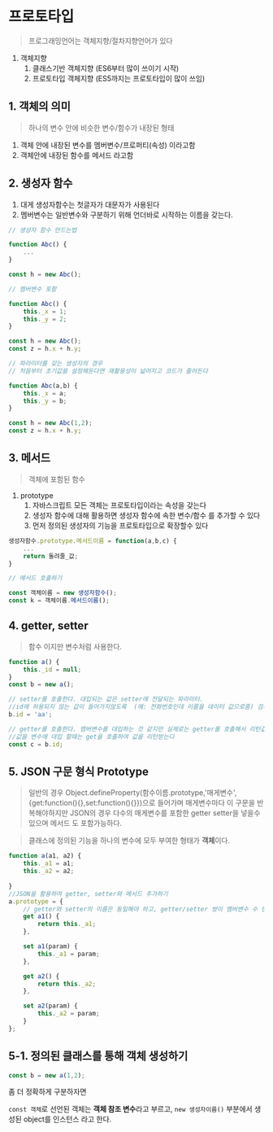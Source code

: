 # 프로토타입

>프로그래밍언어는 객체지향/절차지향언어가 있다
1. 객체지향
   1. 클래스기반 객체지향 (ES6부터 많이 쓰이기 시작)
   2. 프로토타입 객체지향 (ES5까지는 프로토타입이 많이 쓰임) 

## 1. 객체의 의미
>하나의 변수 안에 비슷한 변수/함수가 내장된 형태

1. 객체 안에 내장된 변수를 멤버변수/프로퍼티(속성) 이라고함
2. 객체안에 내장된 함수를 메서드 라고함

## 2. 생성자 함수

1. 대게 생성자함수는 첫글자가 대문자가 사용된다
2. 멤버변수는 일반변수와 구분하기 위해 언더바로 시작하는 이름을 갖는다.
```javascript
// 생성자 함수 만드는법

function Abc() {
    ...
}

const h = new Abc();

// 멤버변수 포함

function Abc() {
    this._x = 1;
    this._y = 2;
}

const h = new Abc();
const z = h.x + h.y;

// 파라미터를 갖는 생성자의 경우
// 처음부터 초기값을 설정해둔다면 재활용성이 넓어지고 코드가 줄어든다

function Abc(a,b) {
    this._x = a;
    this._y = b;
}

const h = new Abc(1,2);
const z = h.x + h.y;
```
## 3. 메서드

>객체에 포함된 함수

1. prototype
   1. 자바스크립트 모든 객체는 프로토타입이라는 속성을 갖는다
   2. 생성자 함수에 대해 활용하면 생성자 함수에 속한 변수/함수 를 추가할 수 있다
   3. 먼저 정의된 생성자의 기능을 프로토타입으로 확장할수 있다

```javascript
생성자함수.prototype.메서드이름 = function(a,b,c) {
    ...
    return 돌려줄_값;
}

// 메서드 호출하기

const 객체이름 = new 생성자함수();
const k = 객체이름.메서드이름();
```

## 4. getter, setter
>함수 이지만 변수처럼 사용한다.

```javascript
function a() {
    this._id = null;
}
const b = new a();

// setter를 호출한다. 대입되는 값은 setter에 전달되는 파라미터.
//id에 허용되지 않는 값이 들어가지않도록  (예: 전화번호인데 이름을 데이터 값으로줌) 검사해주는 기능
b.id = 'aa';

// getter를 호출한다. 멤버변수를 대입하는 것 같지만 실제로는 getter를 호출해서 리턴값을 받는 과정이다.
//값을 변수에 대입 할때는 get을 호출하여 값을 리턴받는다
const c = b.id;
```

## 5. JSON 구문 형식 Prototype
>일반의 경우 Object.defineProperty(함수이름.prototype,'매게변수',{get:function(){},set:function(){}})으로 들어가며 매게변수마다 이 구문을 반복해야하지만 JSON의 경우 다수의 매게변수를 포함한 getter setter을 넣을수 있으며 메서드 도 포함가능하다.

>클래스에 정의된 기능을 하나의 변수에 모두 부여한 형태가 **객체**이다.
```javascript
function a(a1, a2) {
    this._a1 = a1;
    this._a2 = a2;
    
}
//JSON을 활용하여 getter, setter와 메서드 추가하기
a.prototype = {
    // getter와 setter의 이름은 동일해야 하고, getter/setter 쌍이 멤버변수 수 만큼 정의된다.
    get a1() {
        return this._a1;
    },

    set a1(param) {
        this._a1 = param;
    },

    get a2() {
        return this._a2;
    },

    set a2(param) {
        this._a2 = param;
    }
};
```

## 5-1. 정의된 클래스를 통해 객체 생성하기

```javascript
const b = new a(1,2);
```

좀 더 정확하게 구분하자면

`const 객체`로 선언된 객체는 **객체 참조 변수**라고 부르고, `new 생성자이름()` 부분에서 생성된 object를 인스턴스 라고 한다.